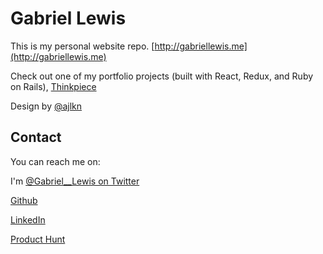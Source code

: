 # Gabriel Lewis

This is my personal website repo. [http://gabriellewis.me](http://gabriellewis.me)

Check out one of my portfolio projects (built with React, Redux, and Ruby on Rails), [Thinkpiece](http://thinkpiece.space)

Design by [@ajlkn](https://aj.lkn.io/)

## Contact

You can reach me on:

I'm [@Gabriel__Lewis on Twitter](https://www.twitter.com/gabriel__lewis)

[Github](https://www.github.com/gabriel-lewis)

[LinkedIn](https://www.linkedin.com/in/gabriellewis0)

[Product Hunt](https://www.producthunt.com/@gabriel__lewis)
